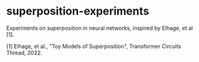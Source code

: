 # superposition-experiments
Experiments on superposition in neural networks, inspired by Elhage, et al [1].

[1] Elhage, et al., "Toy Models of Superposition", Transformer Circuits Thread, 2022.
